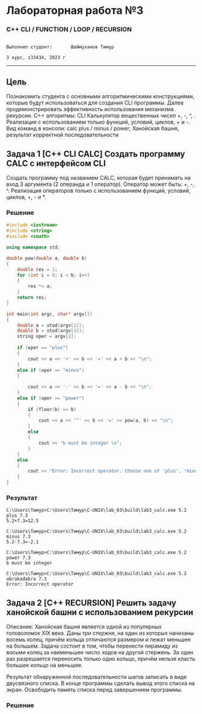 # Лабораторная работа №3

### C++ CLI / FUNCTION / LOOP / RECURSION

                                                                                  Выполнил студент:       Шаймуханов Тимур
                                                                                                    3 курс, z33434, 2023 г
---

## Цель

Познакомить студента с основными алгоритмическими конструкциями, которые будут
использоваться для создания CLI программы. Далее продемонстрировать
эффективность использования механизма рекурсии.
С++ алгоритмы: CLI Калькулятор вещественных чисел +, -, ^, . Реализация с
использованием только функций, условий, циклов, + и -. Вид команд в консоли: calc
plus / minus / power; Ханойская башня, результат корректной последовательности

## Задача 1 [С++ CLI CALC] Создать программу CALC с интерфейсом CLI

Создать программу под названием CALC, которая будет принимать на вход 3
аргумента (2 операнда и 1 оператор). Оператор может быть: +, -, ^. Реализация
операторов только с использованием функций, условий, циклов, +, - и *.

### Решение
```C++
#include <iostream>
#include <string>
#include <cmath>

using namespace std;

double pow(double a, double b)
{
    double res = 1;
    for (int i = 0; i < b; i++)
    {
        res *= a;
    }
    return res;
}

int main(int argc, char* argv[])
{
    double a = stod(argv[1]);
    double b = stod(argv[3]);
    string oper = argv[2];
    
    if (oper == "plus")
    {
        cout << a << '+' << b << '=' << a + b << "\n";
    }
    else if (oper == "minus")
    {
        
        cout << a << '-' << b << '=' << a - b << "\n";
    }
    else if (oper == "power")
    {
        if (floor(b) == b)
        {
            cout << a << '^' << b << '=' << pow(a, b) << "\n";
        }
        else
        {
            cout << "b must be integer \n";
        }
    }
    else
    {    
        cout << "Error: Incorrect operator. Choose one of 'plus', 'minus', 'power'. \n";
    }
}
```
### Результат

```console
C:\Users\Тимур>C:\Users\Тимур\C-UNIX\lab_03\build\lab3_calc.exe 5.2 plus 7.3
5.2+7.3=12.5

C:\Users\Тимур>C:\Users\Тимур\C-UNIX\lab_03\build\lab3_calc.exe 5.2 minus 7.3
5.2-7.3=-2.1

C:\Users\Тимур>C:\Users\Тимур\C-UNIX\lab_03\build\lab3_calc.exe 5.2 power 7.3
b must be integer

C:\Users\Тимур>C:\Users\Тимур\C-UNIX\lab_03\build\lab3_calc.exe 5.2 abrakadabra 7.3
Error: Incorrect operator
```

## Задача 2 [C++ RECURSION] Решить задачу ханойской башни с использованием рекурсии

Описание: Ханойская башня является одной из популярных головоломок XIX века.
Даны три стержня, на один из которых нанизаны восемь колец, причём кольца
отличаются размером и лежат меньшее на большем. Задача состоит в том, чтобы
перенести пирамиду из восьми колец за наименьшее число ходов на другой
стержень. За один раз разрешается переносить только одно кольцо, причём нельзя
класть большее кольцо на меньшее.

Результат обнаруженной последовательности шагов записать в виде двусвязного
списка. В конце программы сделать вывод этого списка на экран. Освободить
память списка перед завершением программы.

### Решение
